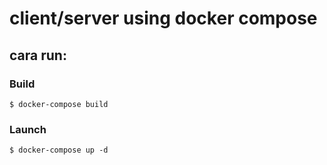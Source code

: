 # client/server using docker compose



## cara run:



### Build

```
$ docker-compose build
```

### Launch

```
$ docker-compose up -d
```
